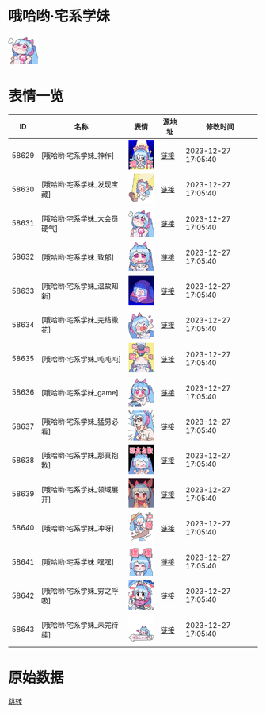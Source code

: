 # 哦哈哟·宅系学妹

<img src="./cover.png" height="60" alt="cover" />

# 表情一览

|ID|名称|表情|源地址|修改时间|
|----|----|----|----|----|
|58629|[哦哈哟·宅系学妹_神作]|<img src="./pic/058629_%5B哦哈哟·宅系学妹_神作%5D.png" height="60" alt="神作"/>|[链接](https://i0.hdslb.com/bfs/garb/515104448ca02ab9648b2835f069c37ad27152f2.png)|2023-12-27 17:05:40|
|58630|[哦哈哟·宅系学妹_发现宝藏]|<img src="./pic/058630_%5B哦哈哟·宅系学妹_发现宝藏%5D.png" height="60" alt="发现宝藏"/>|[链接](https://i0.hdslb.com/bfs/garb/1ba51444150ab5807f4723c551bd2f21e39cd95e.png)|2023-12-27 17:05:40|
|58631|[哦哈哟·宅系学妹_大会员硬气]|<img src="./pic/058631_%5B哦哈哟·宅系学妹_大会员硬气%5D.png" height="60" alt="大会员硬气"/>|[链接](https://i0.hdslb.com/bfs/garb/f3ce519e0f49e4029d2048d3b02f81a8e43345d9.png)|2023-12-27 17:05:40|
|58632|[哦哈哟·宅系学妹_致郁]|<img src="./pic/058632_%5B哦哈哟·宅系学妹_致郁%5D.png" height="60" alt="致郁"/>|[链接](https://i0.hdslb.com/bfs/garb/add72481d67f45f2ea264e17bcc405c5b30e9c11.png)|2023-12-27 17:05:40|
|58633|[哦哈哟·宅系学妹_温故知新]|<img src="./pic/058633_%5B哦哈哟·宅系学妹_温故知新%5D.png" height="60" alt="温故知新"/>|[链接](https://i0.hdslb.com/bfs/garb/485b6a32f70efdac703c2a83328b66d0a896d2fb.png)|2023-12-27 17:05:40|
|58634|[哦哈哟·宅系学妹_完结撒花]|<img src="./pic/058634_%5B哦哈哟·宅系学妹_完结撒花%5D.png" height="60" alt="完结撒花"/>|[链接](https://i0.hdslb.com/bfs/garb/9260be8d962196d3b2ba3aec1c8e68928bd6299b.png)|2023-12-27 17:05:40|
|58635|[哦哈哟·宅系学妹_吨吨吨]|<img src="./pic/058635_%5B哦哈哟·宅系学妹_吨吨吨%5D.png" height="60" alt="吨吨吨"/>|[链接](https://i0.hdslb.com/bfs/garb/915f9737412b0bbd2a1c3403ccaf70fca8a57c5b.png)|2023-12-27 17:05:40|
|58636|[哦哈哟·宅系学妹_game]|<img src="./pic/058636_%5B哦哈哟·宅系学妹_game%5D.png" height="60" alt="game"/>|[链接](https://i0.hdslb.com/bfs/garb/72e5ffeaa22758f6d92421c4573a959bb6587cdf.png)|2023-12-27 17:05:40|
|58637|[哦哈哟·宅系学妹_猛男必看]|<img src="./pic/058637_%5B哦哈哟·宅系学妹_猛男必看%5D.png" height="60" alt="猛男必看"/>|[链接](https://i0.hdslb.com/bfs/garb/a159aa1b20e0142f60647262f223b63b2c60d03c.png)|2023-12-27 17:05:40|
|58638|[哦哈哟·宅系学妹_那真抱歉]|<img src="./pic/058638_%5B哦哈哟·宅系学妹_那真抱歉%5D.png" height="60" alt="那真抱歉"/>|[链接](https://i0.hdslb.com/bfs/garb/46d9474d473b3d9c2c36aa496f3ed84dc2d0fb67.png)|2023-12-27 17:05:40|
|58639|[哦哈哟·宅系学妹_领域展开]|<img src="./pic/058639_%5B哦哈哟·宅系学妹_领域展开%5D.png" height="60" alt="领域展开"/>|[链接](https://i0.hdslb.com/bfs/garb/39fbf3b2862fd6dc46c883d9878ce57272cc5562.png)|2023-12-27 17:05:40|
|58640|[哦哈哟·宅系学妹_冲呀]|<img src="./pic/058640_%5B哦哈哟·宅系学妹_冲呀%5D.png" height="60" alt="冲呀"/>|[链接](https://i0.hdslb.com/bfs/garb/eb2bdb920f1d31b96eae687b5a332ce72182a6bc.png)|2023-12-27 17:05:40|
|58641|[哦哈哟·宅系学妹_嘿嘿]|<img src="./pic/058641_%5B哦哈哟·宅系学妹_嘿嘿%5D.png" height="60" alt="嘿嘿"/>|[链接](https://i0.hdslb.com/bfs/garb/b576998ae4b32dd0f4fbb3712548420b98eae217.png)|2023-12-27 17:05:40|
|58642|[哦哈哟·宅系学妹_穷之呼吸]|<img src="./pic/058642_%5B哦哈哟·宅系学妹_穷之呼吸%5D.png" height="60" alt="穷之呼吸"/>|[链接](https://i0.hdslb.com/bfs/garb/f431303e1962cbca950e8e1a2e89daa483dc1a9b.png)|2023-12-27 17:05:40|
|58643|[哦哈哟·宅系学妹_未完待续]|<img src="./pic/058643_%5B哦哈哟·宅系学妹_未完待续%5D.png" height="60" alt="未完待续"/>|[链接](https://i0.hdslb.com/bfs/garb/eead2c2d5dabd2e3d7f084ec94cb950a4ed7f513.png)|2023-12-27 17:05:40|

# 原始数据

[跳转](./raw.json)

